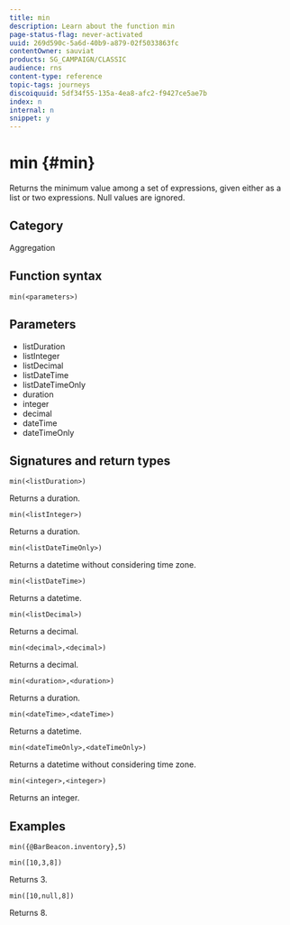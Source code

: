 ```yaml
---
title: min
description: Learn about the function min
page-status-flag: never-activated
uuid: 269d590c-5a6d-40b9-a879-02f5033863fc
contentOwner: sauviat
products: SG_CAMPAIGN/CLASSIC
audience: rns
content-type: reference
topic-tags: journeys
discoiquuid: 5df34f55-135a-4ea8-afc2-f9427ce5ae7b
index: n
internal: n
snippet: y
---
```


# min {#min}

Returns the minimum value among a set of expressions, given either as a list or two expressions. Null values are ignored.

## Category

Aggregation

## Function syntax

`min(<parameters>)`

## Parameters

* listDuration
* listInteger
* listDecimal
* listDateTime
* listDateTimeOnly
* duration
* integer
* decimal
* dateTime
* dateTimeOnly

## Signatures and return types

`min(<listDuration>)`

Returns a duration.

`min(<listInteger>)`

Returns a duration.

`min(<listDateTimeOnly>)`

Returns a datetime without considering time zone.

`min(<listDateTime>)`

Returns a datetime.

`min(<listDecimal>)`

Returns a decimal.

`min(<decimal>,<decimal>)`

Returns a decimal.

`min(<duration>,<duration>)`

Returns a duration.

`min(<dateTime>,<dateTime>)`

Returns a datetime.

`min(<dateTimeOnly>,<dateTimeOnly>)`

Returns a datetime without considering time zone.

`min(<integer>,<integer>)`

Returns an integer.

## Examples

`min({@BarBeacon.inventory},5)`

`min([10,3,8])`

Returns 3.

`min([10,null,8])`

Returns 8.
